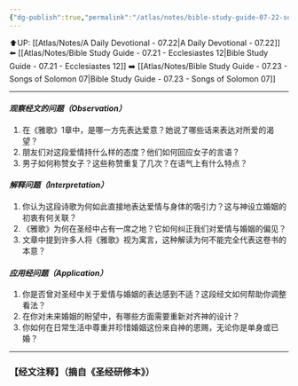 ```yaml
---
{"dg-publish":true,"permalink":"/atlas/notes/bible-study-guide-07-22-songs-of-solomon-01/"}
---
```


⬆️UP: [[Atlas/Notes/A Daily Devotional - 07.22\|A Daily Devotional - 07.22]]
⬅️ [[Atlas/Notes/Bible Study Guide - 07.21 - Ecclesiastes 12\|Bible Study Guide - 07.21 - Ecclesiastes 12]]
➡️ [[Atlas/Notes/Bible Study Guide - 07.23 - Songs of Solomon 07\|Bible Study Guide - 07.23 - Songs of Solomon 07]] 

---

#### *观察经文的问题（Observation）*

1. 在《雅歌》1章中，是哪一方先表达爱意？她说了哪些话来表达对所爱的渴望？
2. 朋友们对这段爱情持什么样的态度？他们如何回应女子的言语？
3. 男子如何称赞女子？这些称赞重复了几次？在语气上有什么特点？

#### *解释问题（Interpretation）*
1. 你认为这段诗歌为何如此直接地表达爱情与身体的吸引力？这与神设立婚姻的初衷有何关联？
2. 《雅歌》为何在圣经中占有一席之地？它如何纠正我们对爱情与婚姻的偏见？
3. 文章中提到许多人将《雅歌》视为寓言，这种解读为何不能完全代表这卷书的本意？


 #### *应用经问题（Application）*

1. 你是否曾对圣经中关于爱情与婚姻的表达感到不适？这段经文如何帮助你调整看法？
2. 在你对未来婚姻的盼望中，有哪些方面需要重新对齐神的设计？
3. 你如何在日常生活中尊重并珍惜婚姻这份来自神的恩赐，无论你是单身或已婚？


---
### 【经文注释】（摘自《圣经研修本》）

